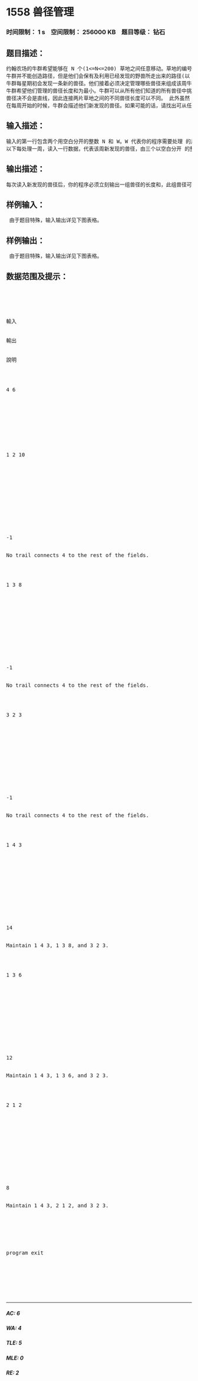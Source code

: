 # 1558 兽径管理   
### 时间限制： 1 s&nbsp;&nbsp;&nbsp;&nbsp;空间限制： 256000 KB&nbsp;&nbsp;&nbsp;&nbsp;题目等级： 钻石  
## 题目描述：  

<pre>
约翰农场的牛群希望能够在 N 个(1<=N<=200) 草地之间任意移动。草地的编号由 1到 N。草地之间有树林隔开。牛群希望能够选择草地间的路径，使牛群能够从任一 片草地移动到任一片其它草地。 牛群可在路径上双向通行。
牛群并不能创造路径，但是他们会保有及利用已经发现的野兽所走出来的路径(以 下简称兽径)。每星期他们会选择并管理一些或全部已知的兽径当作通路。
牛群每星期初会发现一条新的兽径。他们接着必须决定管理哪些兽径来组成该周牛 群移动的通路，使得牛群得以从任一草地移动到任一草地。牛群只能使用当周有被 管理的兽径做为通路。
牛群希望他们管理的兽径长度和为最小。牛群可以从所有他们知道的所有兽径中挑 选出一些来管理。牛群可以挑选的兽径与它之前是否曾被管理无关。
兽径决不会是直线，因此连接两片草地之间的不同兽径长度可以不同。 此外虽然 两条兽径或许会相交，但牛群非常的专注，除非交点是在草地内，否则不会在交点 换到另外一条兽径上。
在每周开始的时候，牛群会描述他们新发现的兽径。如果可能的话，请找出可从任 何一草地通达另一草地的一组需管理的兽径，使其兽径长度和最小。
</pre>
  
  
## 输入描述：  

<pre>
输入的第一行包含两个用空白分开的整数 N 和 W。W 代表你的程序需要处理 的周数. (1 <= W <= 6000)。
以下每处理一周，读入一行数据，代表该周新发现的兽径，由三个以空白分开 的整数分别代表该兽径的两个端点 (两片草地的编号) 与该兽径的长度(1…10000)。一条兽径的两个端点一定不同。
</pre>
  
  
## 输出描述：  

<pre>
每次读入新发现的兽径后，你的程序必须立刻输出一组兽径的长度和，此组兽径可从任何一草地通达另一草地，并使兽径长度和最小。如果不能找到一组可从任一草地通达另一草地的兽径，则输出 “-1”。
</pre>
  
  
## 样例输入：  

<pre>
 由于题目特殊，输入输出详见下图表格。
</pre>
  
  
## 样例输出：  

<pre>
 由于题目特殊，输入输出详见下图表格。
</pre>
  
  
## 数据范围及提示：  

<pre>
 




輸入


輸出


說明




4 6


 


 




1 2 10


 


 




 


-1


No trail connects 4 to the rest of the fields.




1 3 8


 


 




 


-1


No trail connects 4 to the rest of the fields.




3 2 3


 


 




 


-1


No trail connects 4 to the rest of the fields.




1 4 3


 


 




 


14


Maintain 1 4 3, 1 3 8, and 3 2 3.




1 3 6


 


 




 


12


Maintain 1 4 3, 1 3 6, and 3 2 3.




2 1 2


 


 




 


8         


Maintain 1 4 3, 2 1 2, and 3 2 3.




 


program exit


 




</pre>
  
  
***  

##### AC: 6  
##### WA: 4  
##### TLE: 5  
##### MLE: 0  
##### RE: 2  
